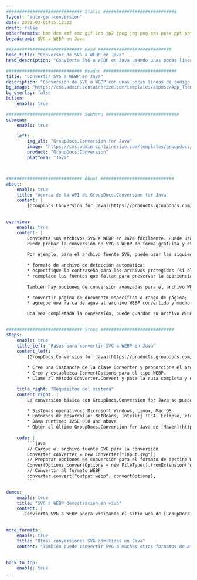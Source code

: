 ```yaml
---
############################# Static ############################
layout: "auto-gen-conversion"
date: 2022-03-01T15:12:22
draft: false
otherformats: bmp dcm emf emz gif ico jp2 jpeg jpg png pps ppsx ppt pptx psb psd svg svgz tga tif tiff webp wmf wmz
breadcrumb: SVG a WEBP en Java

############################# Head ############################
head_title: "Conversor de SVG a WEBP en Java"
head_description: "Convierta SVG a WEBP en Java usando unas pocas líneas de código. Utilice la API de conversión de documentos de GroupDocs para convertir más de 160 formatos de archivo."

############################# Header ############################
title: "Convertir SVG a WEBP en Java"
description: "Conversión de SVG a WEBP con unas pocas líneas de código Java"
bg_image: "https://cms.admin.containerize.com/templates/aspose/App_Themes/V3/images/bg/header1.png"
bg_overlay: false
button:
    enable: true

############################# SubMenu ############################
submenu:
    enable: true

    left:
        img_alt: "GroupDocs.Conversion for Java"
        image: "https://cms.admin.containerize.com/templates/groupdocs/images/product-logos/90x90-noborder/groupdocs-conversion-java.png"
        product: "GroupDocs.Conversion"
        platform: "Java"



############################# About ############################
about:
    enable: true
    title: "Acerca de la API de GroupDocs.Conversion for Java"
    content: |
        [GroupDocs.Conversion for Java](https://products.groupdocs.com/conversion/java/) se puede usar para convertir Microsoft Word, Excel, PowerPoint, PDF, Visio y otros formatos. GroupDocs.Conversion es una API independiente que es adecuada para sistemas internos y de back-end donde se requiere un alto rendimiento. No depende de ningún software como Microsoft u Open Office.
    

overview:
    enable: true
    content: |
        Convierta sus archivos SVG a WEBP en Java fácilmente. Puede usar solo un par de líneas de código Java en cualquier plataforma de su elección, como Windows, Linux, macOS.
        Puede probar la conversión de SVG a WEBP de forma gratuita y evaluar la calidad de los resultados de la conversión. Junto con los escenarios de conversión de archivos simples, puede probar opciones más avanzadas para cargar el archivo de origen SVG y para guardar el resultado de salida WEBP. 
        
        Por ejemplo, para el archivo fuente SVG, puede usar las siguientes opciones de carga:

        * formato de archivo de detección automática;
        * especifique la contraseña para los archivos protegidos (si el formato de archivo lo admite);
        * reemplace las fuentes que faltan para preservar la apariencia del documento.
        
        También hay opciones de conversión avanzadas para el archivo WEBP:

        * convertir página de documento específico o rango de página;
        * agregue una marca de agua al archivo WEBP convertido y mucho más.

        Una vez completada la conversión, puede guardar su archivo WEBP en la ruta del archivo local o en cualquier almacenamiento de terceros como FTP, Amazon S3, Google Drive, Dropbox, etc. Tenga en cuenta que para convertir SVG a WEBP no es necesario instalar ningún software adicional, como MS Office, Open Office, Adobe Acrobat Reader, etc.


############################# Steps ############################
steps:
    enable: true
    title_left: "Pasos para convertir SVG a WEBP en Java"
    content_left: |
        [GroupDocs.Conversion for Java](https://products.groupdocs.com/conversion/java/) facilita a los desarrolladores convertir un archivo SVG a WEBP con unas pocas líneas de código.
        
        * Cree una instancia de la clase Converter y proporcione el archivo SVG con la ruta completa
        * Cree y establezca ConvertOptions para el tipo WEBP.
        * Llame al método Converter.Convert y pase la ruta completa y el formato (WEBP) como parámetro

    title_right: "Requisitos del sistema"
    content_right: |
        La conversión básica con GroupDocs.Conversion for Java se puede realizar en unos pocos pasos simples. Nuestras API son compatibles con todas las principales plataformas y sistemas operativos. Antes de ejecutar el código a continuación, asegúrese de tener instalados los siguientes requisitos previos en su sistema.

        * Sistemas operativos: Microsoft Windows, Linux, Mac OS
        * Entornos de desarrollo: NetBeans, Intellij IDEA, Eclipse, etc.
        * Java runtime: J2SE 6.0 and above
        * Obtén el último GroupDocs.Conversion for Java de [Maven](https://repository.groupdocs.com/webapp/#/artifacts/browse/tree/General/repo/com/groupdocs/groupdocs-conversion)
         
    code: |
        ```java    
        // Cargue el archivo fuente SVG para la conversión
        Converter converter = new Converter("input.svg");
        // Preparar opciones de conversión para el formato de destino WEBP
        ConvertOptions convertOptions = new FileType().fromExtension("webp").getConvertOptions();
        // Convertir al formato WEBP
        converter.convert("output.webp", convertOptions);
        ```

demos:
    enable: true
    title: "SVG a WEBP demostración en vivo"
    content: |
       Convierta SVG a WEBP ahora visitando el sitio web de [GroupDocs.Conversion App](https://products.groupdocs.app/conversion/family). La demostración en línea tiene las siguientes ventajas
          

more_formats:
    enable: true
    title: "Otras conversiones SVG admitidas en Java"
    content: "También puede convertir SVG a muchos otros formatos de archivo. Consulte la lista a continuación."
       
       
back_to_top:
    enable: true
---
```

